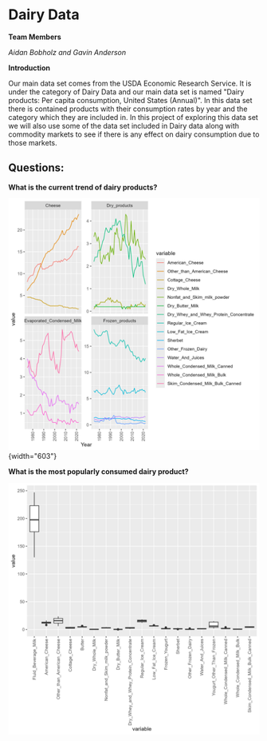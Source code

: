 # Dairy Data

**Team Members**

*Aidan Bobholz and Gavin Anderson*

**Introduction**

Our main data set comes from the USDA Economic Research Service. It is under the category of Dairy Data and our main data set is named "Dairy products: Per capita consumption, United States (Annual)". In this data set there is contained products with their consumption rates by year and the category which they are included in. In this project of exploring this data set we will also use some of the data set included in Dairy data along with commodity markets to see if there is any effect on dairy consumption due to those markets.

## Questions:

**What is the current trend of dairy products?**

![With four categories of Dairy Types we can compare and contrast within categories the trends as the years go on in the sales of products.](trends_facet.jpeg){width="603"}

**What is the most popularly consumed dairy product?**

![Fluid beverage milk is by far the most consumed dairy product in this data set.](sales_counts.jpeg)
